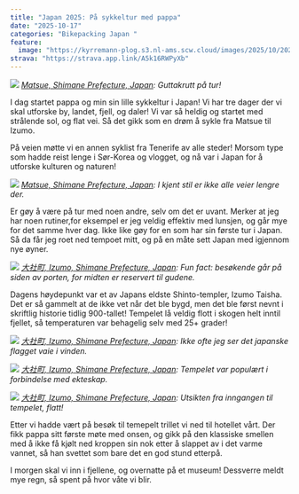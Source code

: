 ```yaml
---
title: "Japan 2025: På sykkeltur med pappa"
date: "2025-10-17"
categories: "Bikepacking Japan "
feature:
  image: "https://kyrremann-plog.s3.nl-ams.scw.cloud/images/2025/10/20251017_115139.jpg"
strava: "https://strava.app.link/A5k16RWPyXb"
---
```



![](https://kyrremann-plog.s3.nl-ams.scw.cloud/images/2025/10/20251017_115139.jpg)
*[Matsue, Shimane Prefecture, Japan](https://www.google.com/maps/place/35.4795248,132.9744612): Guttakrutt på tur!*

I dag startet pappa og min sin lille sykkeltur i Japan! Vi har tre dager der vi skal utforske by, landet, fjell, og daler! Vi var så heldig og startet med strålende sol, og flat vei. Så det gikk som en drøm å sykle fra Matsue til Izumo.

På veien møtte vi en annen syklist fra Tenerife av alle steder! Morsom type som hadde reist lenge i Sør-Korea og vlogget, og nå var i Japan for å utforske kulturen og naturen!


![](https://kyrremann-plog.s3.nl-ams.scw.cloud/images/2025/10/20251017_121223.jpg)
*[Matsue, Shimane Prefecture, Japan](https://www.google.com/maps/place/35.47015999972223,132.92682249972222): I kjent stil er ikke alle veier lengre der.*

Er gøy å være på tur med noen andre, selv om det er uvant. Merker at jeg har noen rutiner,for eksempel er jeg veldig effektiv med lunsjen, og går mye for det samme hver dag. Ikke like gøy for en som har sin første tur i Japan. Så da får jeg roet ned tempoet mitt, og på en måte sett Japan med igjennom nye øyner.


![](https://kyrremann-plog.s3.nl-ams.scw.cloud/images/2025/10/20251017_145602.jpg)
*[大社町, Izumo, Shimane Prefecture, Japan](https://www.google.com/maps/place/35.40069789972222,132.68571389972223): Fun fact: besøkende går på siden av porten, for midten er reservert til gudene.*

Dagens høydepunkt var et av Japans eldste Shinto-templer, Izumo Taisha. Det er så gammelt at de ikke vet når det ble bygd, men det ble først nevnt i skriftlig historie tidlig 900-tallet! Tempelet lå veldig flott i skogen helt inntil fjellet, så temperaturen var behagelig selv med 25+ grader!


![](https://kyrremann-plog.s3.nl-ams.scw.cloud/images/2025/10/20251017_145735.jpg)
*[大社町, Izumo, Shimane Prefecture, Japan](https://www.google.com/maps/place/35.40101119972222,132.6856576): Ikke ofte jeg ser det japanske flagget vaie i vinden.*


![](https://kyrremann-plog.s3.nl-ams.scw.cloud/images/2025/10/20251017_151646.jpg)
*[大社町, Izumo, Shimane Prefecture, Japan](https://www.google.com/maps/place/35.3985349,132.68599209972223): Tempelet var populært i forbindelse med ekteskap.*


![](https://kyrremann-plog.s3.nl-ams.scw.cloud/images/2025/10/20251017_152010.jpg)
*[大社町, Izumo, Shimane Prefecture, Japan](https://www.google.com/maps/place/35.39660429972222,132.6863921): Utsikten fra inngangen til tempelet, flatt!*

Etter vi hadde vært på besøk til temepelt trillet vi ned til hotellet vårt. Der fikk pappa sitt første møte med onsen, og gikk på den klassiske smellen med å ikke få kjølt ned kroppen sin nok etter å slappet av i det varme vannet, så han svettet som bare det en god stund etterpå.

I morgen skal vi inn i fjellene, og overnatte på et museum! Dessverre meldt mye regn, så spent på hvor våte vi blir.